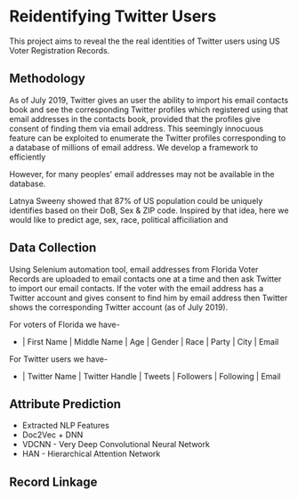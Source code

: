 # Reidentifying Twitter Users
This project aims to reveal the the real identities of Twitter users using US Voter Registration Records.

## Methodology
As of July 2019, Twitter gives an user the ability to import his email contacts book and see the corresponding Twitter profiles which registered using that email addresses in the contacts book, provided that the profiles give consent of finding them via email address. This seemingly innocuous feature can be exploited to enumerate the Twitter profiles corresponding to a database of millions of email address. We develop a framework to efficiently 

However, for many peoples' email addresses may not be available in the database. 

Latnya Sweeny showed that 87% of US population could be uniquely identifies based on their DoB, Sex & ZIP code. Inspired by that idea, here we would like to predict age, sex, race, political afficiliation and  

## Data Collection

Using Selenium automation tool, email addresses from Florida Voter Records are uploaded to email contacts one at a time and then ask Twitter to import our email contacts. If the voter with the email address has a Twitter account and gives consent to find him by email address then Twitter shows the corresponding Twitter account (as of July 2019). 

For voters of Florida we have-

* | First Name | Middle Name | Age | Gender | Race | Party | City | Email

For Twitter users we have-

* | Twitter Name | Twitter Handle | Tweets | Followers | Following | Email

## Attribute Prediction
* Extracted NLP Features
* Doc2Vec + DNN
* VDCNN - Very Deep Convolutional Neural Network
* HAN - Hierarchical Attention Network

## Record Linkage

